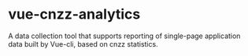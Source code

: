 # vue-cnzz-analytics
A data collection tool that supports reporting of single-page application data built by Vue-cli, based on cnzz statistics.
